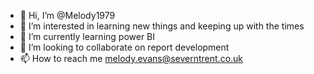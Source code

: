 - 👋 Hi, I’m @Melody1979
- 👀 I’m interested in learning new things and keeping up with the times
- 🌱 I’m currently learning power BI
- 💞️ I’m looking to collaborate on report development
- 📫 How to reach me melody.evans@severntrent.co.uk

<!---
Melody1979/Melody1979 is a ✨ special ✨ repository because its `README.md` (this file) appears on your GitHub profile.
You can click the Preview link to take a look at your changes.
--->
